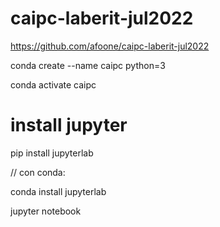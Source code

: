 # caipc-laberit-jul2022

https://github.com/afoone/caipc-laberit-jul2022

conda create --name caipc python=3

conda activate caipc

# install jupyter

pip install jupyterlab

// con conda:

conda install jupyterlab

jupyter notebook
